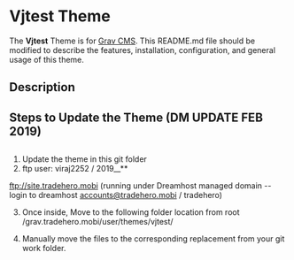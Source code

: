 # Vjtest Theme

The **Vjtest** Theme is for [Grav CMS](http://github.com/getgrav/grav).  This README.md file should be modified to describe the features, installation, configuration, and general usage of this theme.

## Description


##
## Steps to Update the Theme (DM UPDATE FEB 2019)
##

1. Update the theme in this git folder
2. ftp user: viraj2252 / 2019__**

ftp://site.tradehero.mobi (running under Dreamhost managed domain -- login to dreamhost accounts@tradehero.mobi / tradehero)

3. Once inside, Move to the following folder location from root
 /grav.tradehero.mobi/user/themes/vjtest/

4. Manually move the files to the corresponding replacement from your git work folder.

